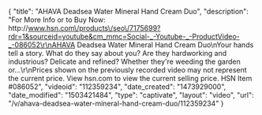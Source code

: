 {
    "title": "AHAVA Deadsea Water Mineral Hand Cream Duo",
    "description": "For More Info or to Buy Now: http:\/\/www.hsn.com\/products\/seo\/7175699?rdr=1&sourceid=youtube&cm_mmc=Social-_-Youtube-_-ProductVideo-_-086052\r\nAHAVA Deadsea Water Mineral Hand Cream Duo\nYour hands tell a story. What do they say about you? Are they hardworking and industrious? Delicate and refined? Whether they're weeding the garden or...\r\nPrices shown on the previously recorded video may not represent the current price.  View hsn.com to view the current selling price. HSN Item #086052",
    "videoid": "112359234",
    "date_created": "1473929000",
    "date_modified": "1503421484",
    "type": "captivate",
    "layout": "video",
    "url": "\/v\/ahava-deadsea-water-mineral-hand-cream-duo\/112359234"
}